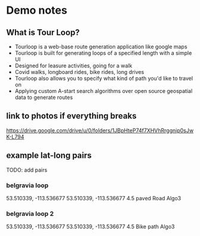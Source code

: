 # Demo notes

## What is Tour Loop?

- Tourloop is a web-base route generation application like google maps
- Tourloop is built for generating loops of a specified length with a simple UI
- Designed for leasure activities, going for a walk
- Covid walks, longboard rides, bike rides, long drives
- Tourloop also allows you to specify what kind of path you'd like to travel on
- Applying custom A-start search algorithms over open source geospatial data to generate routes


## link to photos if everything breaks
https://drive.google.com/drive/u/0/folders/1JBpHteP74f7XHVhRrggnip0sJwK-L794


## example lat-long pairs
TODO: add pairs

### belgravia loop
53.510339, -113.536677
53.510339, -113.536677
4.5
paved Road
Algo3

### belgravia loop 2
53.510339, -113.536677
53.510339, -113.536677
4.5
Bike path
Algo3

